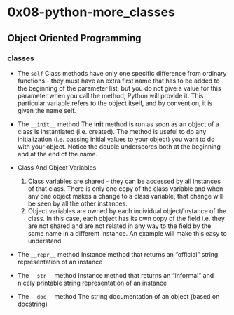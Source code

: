 # 0x08-python-more_classes
## Object Oriented Programming

### classes
- The `self`
  Class methods have only one specific difference from ordinary functions - they must have an extra first name that has to be added to the beginning of the parameter list, but you do not give a value for this parameter when you call the method, Python will provide it. This particular variable refers to the object itself, and by convention, it is given the name self.
- The `__init__` method
  The __init__ method is run as soon as an object of a class is instantiated (i.e. created). The method is useful to do any initialization (i.e. passing initial values to your object) you want to do with your object. Notice the double underscores both at the beginning and at the end of the name.

- Class And Object Variables
  1. Class variables are shared - they can be accessed by all instances of that class. There is only one copy of the class variable and when any one object makes a change to a class variable, that change will be seen by all the other instances.
  2. Object variables are owned by each individual object/instance of the class. In this case, each object has its own copy of the field i.e. they are not shared and are not related in any way to the field by the same name in a different instance. An example will make this easy to understand

- The `__repr__` method
  Instance method that returns an “official” string representation of an instance

- The `__str__` method
  Instance method that returns an “informal” and nicely printable string representation of an instance

- The `__doc__` method
  The string documentation of an object (based on docstring)